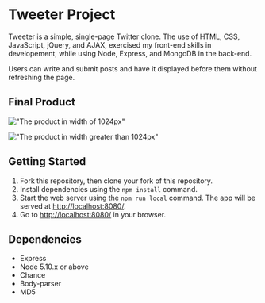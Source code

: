 # Tweeter Project

Tweeter is a simple, single-page Twitter clone.
The use of HTML, CSS, JavaScript, jQuery, and AJAX, exercised my front-end skills in developement, while using Node, Express, and MongoDB in the back-end. 

Users can write and submit posts and have it displayed before them without refreshing the page. 

## Final Product

!["The product in width of 1024px"](https://github.com/samamoo/tweeter/blob/master/docs/tweeter-min-browser.png?raw=true)

!["The product in width greater than 1024px"](https://github.com/samamoo/tweeter/blob/master/docs/tweeter-desktop.png?raw=true)

## Getting Started

1. Fork this repository, then clone your fork of this repository.
2. Install dependencies using the `npm install` command.
3. Start the web server using the `npm run local` command. The app will be served at <http://localhost:8080/>.
4. Go to <http://localhost:8080/> in your browser.

## Dependencies

- Express
- Node 5.10.x or above
- Chance
- Body-parser
- MD5
